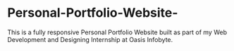 # Personal-Portfolio-Website-
This is a fully responsive Personal Portfolio Website built as part of my Web Development and Designing Internship at Oasis Infobyte. 
